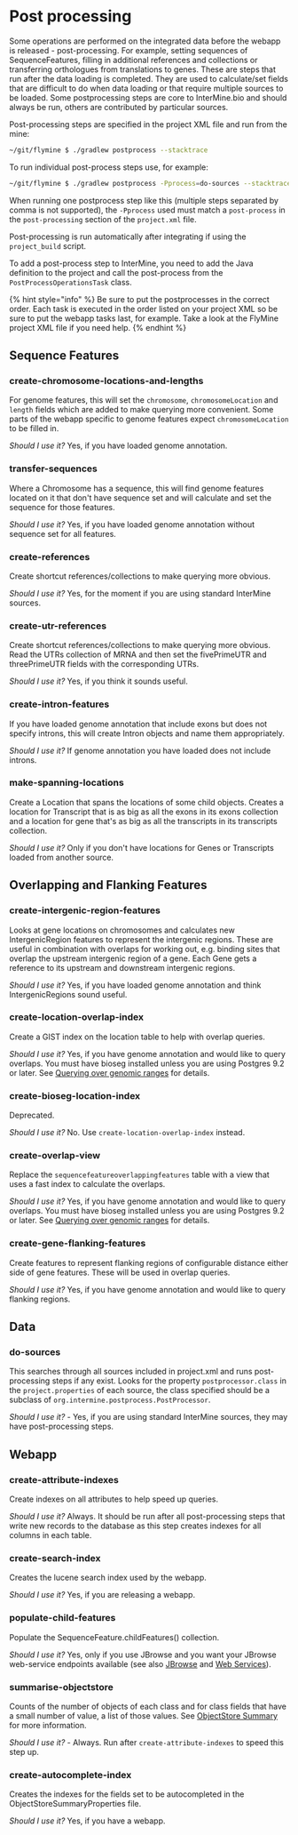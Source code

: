 # Post processing

Some operations are performed on the integrated data before the webapp is released - post-processing. For example, setting sequences of SequenceFeatures, filling in additional references and collections or transferring orthologues from translations to genes. These are steps that run after the data loading is completed. They are used to calculate/set fields that are difficult to do when data loading or that require multiple sources to be loaded. Some postprocessing steps are core to InterMine.bio and should always be run, others are contributed by particular sources.

Post-processing steps are specified in the project XML file and run from the mine:

```bash
~/git/flymine $ ./gradlew postprocess --stacktrace
```

To run individual post-process steps use, for example:

```bash
~/git/flymine $ ./gradlew postprocess -Pprocess=do-sources --stacktrace
```

When running one postprocess step like this \(multiple steps separated by comma is not supported\), the `-Pprocess` used must match a `post-process` in the `post-processing` section of the `project.xml` file.

Post-processing is run automatically after integrating if using the `project_build` script.

To add a post-process step to InterMine, you need to add the Java definition to the project and call the post-process from the `PostProcessOperationsTask` class.

{% hint style="info" %}
Be sure to put the postprocesses in the correct order. Each task is executed in the order listed on your project XML so be sure to put the webapp tasks last, for example. Take a look at the FlyMine project XML file if you need help.
{% endhint %}

## Sequence Features

### create-chromosome-locations-and-lengths

For genome features, this will set the `chromosome`, `chromosomeLocation` and `length` fields which are added to make querying more convenient. Some parts of the webapp specific to genome features expect `chromosomeLocation` to be filled in.

_Should I use it?_ Yes, if you have loaded genome annotation.

### transfer-sequences

Where a Chromosome has a sequence, this will find genome features located on it that don't have sequence set and will calculate and set the sequence for those features.

_Should I use it?_ Yes, if you have loaded genome annotation without sequence set for all features.

### create-references

Create shortcut references/collections to make querying more obvious.

_Should I use it?_ Yes, for the moment if you are using standard InterMine sources.

### create-utr-references

Create shortcut references/collections to make querying more obvious. Read the UTRs collection of MRNA and then set the fivePrimeUTR and threePrimeUTR fields with the corresponding UTRs.

_Should I use it?_ Yes, if you think it sounds useful.

### create-intron-features

If you have loaded genome annotation that include exons but does not specify introns, this will create Intron objects and name them appropriately.

_Should I use it?_ If genome annotation you have loaded does not include introns.

### make-spanning-locations

Create a Location that spans the locations of some child objects. Creates a location for Transcript that is as big as all the exons in its exons collection and a location for gene that's as big as all the transcripts in its transcripts collection.

_Should I use it?_ Only if you don't have locations for Genes or Transcripts loaded from another source.

## Overlapping and Flanking Features

### create-intergenic-region-features

Looks at gene locations on chromosomes and calculates new IntergenicRegion features to represent the intergenic regions. These are useful in combination with overlaps for working out, e.g. binding sites that overlap the upstream intergenic region of a gene. Each Gene gets a reference to its upstream and downstream intergenic regions.

_Should I use it?_ Yes, if you have loaded genome annotation and think IntergenicRegions sound useful.

### create-location-overlap-index

Create a GIST index on the location table to help with overlap queries.

_Should I use it?_ Yes, if you have genome annotation and would like to query overlaps. You must have bioseg installed unless you are using Postgres 9.2 or later. See [Querying over genomic ranges](../../../data-model/overlaps.md) for details.

### create-bioseg-location-index

Deprecated.

_Should I use it?_ No. Use `create-location-overlap-index` instead.

### create-overlap-view

Replace the `sequencefeatureoverlappingfeatures` table with a view that uses a fast index to calculate the overlaps.

_Should I use it?_ Yes, if you have genome annotation and would like to query overlaps. You must have bioseg installed unless you are using Postgres 9.2 or later. See [Querying over genomic ranges](../../../data-model/overlaps.md) for details.

### create-gene-flanking-features

Create features to represent flanking regions of configurable distance either side of gene features. These will be used in overlap queries.

_Should I use it?_ Yes, if you have genome annotation and would like to query flanking regions.

## Data

### do-sources

This searches through all sources included in project.xml and runs post-processing steps if any exist. Looks for the property `postprocessor.class` in the `project.properties` of each source, the class specified should be a subclass of `org.intermine.postprocess.PostProcessor`.

_Should I use it?_ - Yes, if you are using standard InterMine sources, they may have post-processing steps.

## Webapp

### create-attribute-indexes

Create indexes on all attributes to help speed up queries.

_Should I use it?_ Always. It should be run after all post-processing steps that write new records to the database as this step creates indexes for all columns in each table.

### create-search-index

Creates the lucene search index used by the webapp.

_Should I use it?_ Yes, if you are releasing a webapp.

### populate-child-features

Populate the SequenceFeature.childFeatures\(\) collection.

_Should I use it?_ Yes, only if you use JBrowse and you want your JBrowse web-service endpoints available \(see also [JBrowse](../../../webapp/third-party-tools/jbrowse.md) and [Web Services](../../../web-services/index.md)\).

### summarise-objectstore

Counts of the number of objects of each class and for class fields that have a small number of value, a list of those values. See [ObjectStore Summary](objectstore-summary-properties.md) for more information.

_Should I use it?_ - Always. Run after `create-attribute-indexes` to speed this step up.

### create-autocomplete-index

Creates the indexes for the fields set to be autocompleted in the ObjectStoreSummaryProperties file.

_Should I use it?_ Yes, if you have a webapp.

